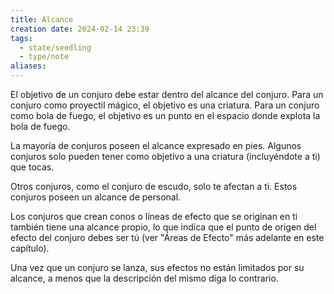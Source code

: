 ```yaml
---
title: Alcance
creation date: 2024-02-14 23:39
tags:
  - state/seedling
  - type/note
aliases:
---
```

El objetivo de un conjuro debe estar dentro del alcance del conjuro. Para un conjuro como proyectil mágico, el objetivo es una criatura. Para un conjuro como bola de fuego, el objetivo es un punto en el espacio donde explota la bola de fuego.

La mayoría de conjuros poseen el alcance expresado en pies. Algunos conjuros solo pueden tener como objetivo a una criatura (incluyéndote a ti) que tocas.

Otros conjuros, como el conjuro de escudo, solo te afectan a ti. Estos conjuros poseen un alcance de personal.

Los conjuros que crean conos o líneas de efecto que se originan en ti también tiene una alcance propio, lo que indica que el punto de origen del efecto del conjuro debes ser tú (ver "Áreas de Efecto" más adelante en este capítulo).

Una vez que un conjuro se lanza, sus efectos no están limitados por su alcance, a menos que la descripción del mismo diga lo contrario.

